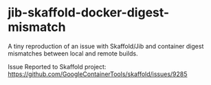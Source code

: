 # jib-skaffold-docker-digest-mismatch
A tiny reproduction of an issue with Skaffold/Jib and container digest mismatches between local and remote builds.

Issue Reported to Skaffold project:
https://github.com/GoogleContainerTools/skaffold/issues/9285
